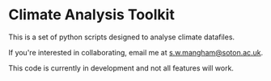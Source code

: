 # Climate Analysis Toolkit

This is a set of python scripts designed to analyse climate datafiles.

If you're interested in collaborating, email me at s.w.mangham@soton.ac.uk.

This code is currently in development and not all features will work.
